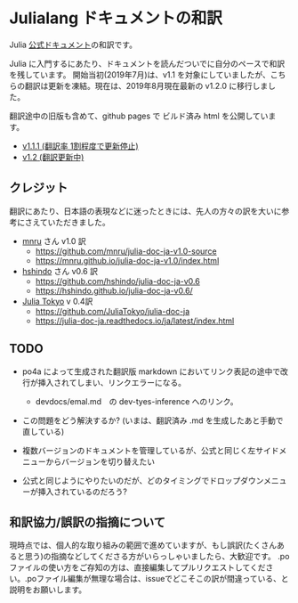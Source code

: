 # Julialang ドキュメントの和訳

Julia [公式ドキュメント](https://docs.julialang.org/en/v1.2/)の和訳です。

Julia に入門するにあたり、ドキュメントを読んだついでに自分のペースで和訳を残しています。
開始当初(2019年7月)は、v1.1 を対象にしていましたが、こちらの翻訳は更新を凍結。現在は、2019年8月現在最新の v1.2.0 に移行しました。

翻訳途中の旧版も含めて、github pages で ビルド済み html を公開しています。

- [v1.1.1 (翻訳率 1割程度で更新停止)](https://kyokke.github.io/julialang-doc-ja/ja/v1.1/) 
- [v1.2 (翻訳更新中)](https://kyokke.github.io/julialang-doc-ja/ja/v1.2/)


## クレジット

翻訳にあたり、日本語の表現などに迷ったときには、先人の方々の訳を大いに参考にさえていただきました。

 - [mnru](https://github.com/mnru) さん v1.0 訳
   - https://github.com/mnru/julia-doc-ja-v1.0-source
   - https://mnru.github.io/julia-doc-ja-v1.0/index.html
 - [hshindo](https://github.com/hshindo) さん v0.6 訳
   - https://github.com/hshindo/julia-doc-ja-v0.6
   - https://hshindo.github.io/julia-doc-ja-v0.6/
 - [Julia Tokyo](http://julia.tokyo/) v 0.4訳
   - https://github.com/JuliaTokyo/julia-doc-ja
   - https://julia-doc-ja.readthedocs.io/ja/latest/index.html


## TODO

 - po4a によって生成された翻訳版 markdown においてリンク表記の途中で改行が挿入されてしまい、リンクエラーになる。
   - devdocs/emal.md　の dev-tyes-inference へのリンク。
  - この問題をどう解決するか? (いまは、翻訳済み .md を生成したあと手動で直している)

 - 複数バージョンのドキュメントを管理しているが、公式と同じく左サイドメニューからバージョンを切り替えたい
  - 公式と同じようにやりたいのだが、どのタイミングでドロップダウンメニューが挿入されているのだろう?


## 和訳協力/誤訳の指摘について

現時点では、個人的な取り組みの範囲で進めていますが、もし誤訳(たくさんあると思う)の指摘などしてくださる方がいらっしゃいましたら、大歓迎です。
.po ファイルの使い方をご存知の方は、直接編集してプルリクエストしてください。.poファイル編集が無理な場合は、issueでどこそこの訳が間違っている、と説明をお願いします。
